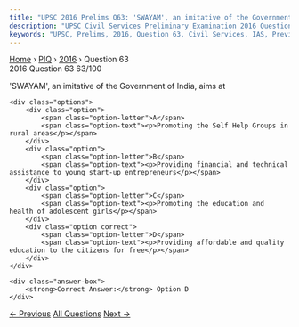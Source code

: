 ```yaml
---
title: "UPSC 2016 Prelims Q63: 'SWAYAM', an imitative of the Government of India, aims at"
description: "UPSC Civil Services Preliminary Examination 2016 Question 63 with options and answer"
keywords: "UPSC, Prelims, 2016, Question 63, Civil Services, IAS, Previous Year Questions"
---
```


<nav class="breadcrumb">
    <a href="../../">Home</a>
    <span>›</span>
    <a href="../">PIQ</a>
    <span>›</span>
    <a href="./">2016</a>
    <span>›</span>
    <span>Question 63</span>
</nav>

<div class="question-header">
    <div class="question-meta">
        <span class="year-badge">2016</span>
        <span class="question-number">Question 63</span>
        <span class="progress">63/100</span>
    </div>
    <div class="progress-bar">
        <div class="progress-fill" style="width: 63.0%"></div>
    </div>
</div>

<div class="question-content">
    <div class="question-text">
        <p>'SWAYAM', an imitative of the Government of India, aims at</p>
    </div>
    
    <div class="options">
        <div class="option">
            <span class="option-letter">A</span>
            <span class="option-text"><p>Promoting the Self Help Groups in rural areas</p></span>
        </div>
        <div class="option">
            <span class="option-letter">B</span>
            <span class="option-text"><p>Providing financial and technical assistance to young start-up entrepreneurs</p></span>
        </div>
        <div class="option">
            <span class="option-letter">C</span>
            <span class="option-text"><p>Promoting the education and health of adolescent girls</p></span>
        </div>
        <div class="option correct">
            <span class="option-letter">D</span>
            <span class="option-text"><p>Providing affordable and quality education to the citizens for free</p></span>
        </div>
    </div>

    <div class="answer-box">
        <strong>Correct Answer:</strong> Option D
    </div>
</div>

<div class="question-nav">
    <a href="../q062-what-isare-the-purpose-of-district-mineral-foundat/" class="nav-btn prev">← Previous</a>
    <a href="../" class="nav-btn center">All Questions</a>
    <a href="../q064-the-montague-chelmsford-proposals-were-related-to/" class="nav-btn next">Next →</a>
</div>
